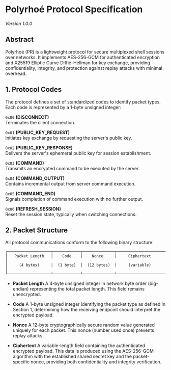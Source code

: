 # Polyrhoé Protocol Specification

*Version 1.0.0*

## Abstract

Polyrhoé (PR) is a lightweight protocol for secure multiplexed shell sessions over networks. It implements AES-256-GCM for authenticated encryption and X25519 Elliptic Curve Diffie-Hellman for key exchange, providing confidentiality, integrity, and protection against replay attacks with minimal overhead.

## 1. Protocol Codes

The protocol defines a set of standardized codes to identify packet types. Each code is represented by a 1-byte unsigned integer:

`0x00` **(DISCONNECT)**  
Terminates the client connection.

`0x01` **(PUBLIC_KEY_REQUEST)**  
Initiates key exchange by requesting the server's public key.

`0x02` **(PUBLIC_KEY_RESPONSE)**  
Delivers the server's ephemeral public key for session establishment.

`0x03` **(COMMAND)**  
Transmits an encrypted command to be executed by the server.

`0x04` **(COMMAND_OUTPUT)**  
Contains incremental output from server command execution.

`0x05` **(COMMAND_END)**  
Signals completion of command execution with no further output.

`0x06` **(REFRESH_SESSION)**  
Reset the session state, typically when switching connections.

## 2. Packet Structure

All protocol communications conform to the following binary structure:

```
┌───────────────────┬────────────┬──────────────┬─────────────────────┐
│   Packet Length   │    Code    │    Nonce     │     Ciphertext      │
│     (4 bytes)     │  (1 byte)  │  (12 bytes)  │     (variable)      │
└───────────────────┴────────────┴──────────────┴─────────────────────┘
```

- **Packet Length**  A 4-byte unsigned integer in network byte order (big-endian) representing the total packet length. This field remains unencrypted.

- **Code**  A 1-byte unsigned integer identifying the packet type as defined in Section 1, determining how the receiving endpoint should interpret the encrypted payload.

- **Nonce**  A 12-byte cryptographically secure random value generated uniquely for each packet. This nonce (number used once) prevents replay attacks.

- **Ciphertext**  A variable-length field containing the authenticated encrypted payload. This data is produced using the AES-256-GCM algorithm with the established shared secret key and the packet-specific nonce, providing both confidentiality and integrity verification.